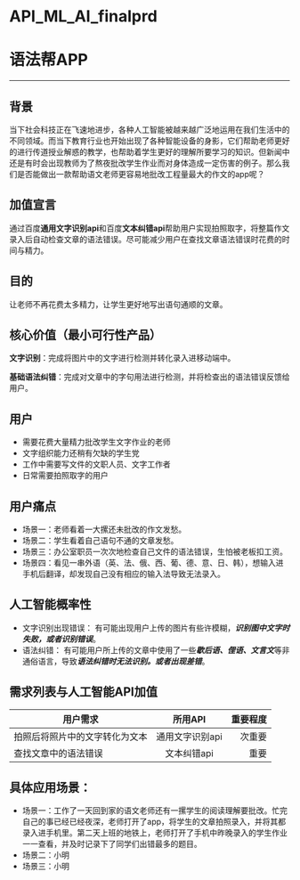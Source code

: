 # API_ML_AI_finalprd
# 语法帮APP
---

## 背景
当下社会科技正在飞速地进步，各种人工智能被越来越广泛地运用在我们生活中的不同领域。而当下教育行业也开始出现了各种智能设备的身影，它们帮助老师更好的进行传道授业解惑的教学，也帮助着学生更好的理解所要学习的知识。但新闻中还是有时会出现教师为了熬夜批改学生作业而对身体造成一定伤害的例子。那么我们是否能做出一款帮助语文老师更容易地批改工程量最大的作文的app呢？
## 加值宣言
通过百度**通用文字识别api**和百度**文本纠错api**帮助用户实现拍照取字，将整篇作文录入后自动检查文章的语法错误。尽可能减少用户在查找文章语法错误时花费的时间与精力。
## 目的
让老师不再花费太多精力，让学生更好地写出语句通顺的文章。
## 核心价值（最小可行性产品）

**文字识别**：完成将图片中的文字进行检测并转化录入进移动端中。

**基础语法纠错**：完成对文章中的字句用法进行检测，并将检查出的语法错误反馈给用户。
## 用户
- 需要花费大量精力批改学生文字作业的老师
- 文字组织能力还稍有欠缺的学生党
- 工作中需要写文件的文职人员、文字工作者
- 日常需要拍照取字的用户
## 用户痛点
- 场景一：老师看着一大摞还未批改的作文发愁。
- 场景二：学生看着自己语句不通的文章发愁。
- 场景三：办公室职员一次次地检查自己文件的语法错误，生怕被老板扣工资。
- 场景四：看见一串外语（英、法、俄、西、葡、德、意、日、韩），想输入进手机后翻译，却发现自己没有相应的输入法导致无法录入。
## 人工智能概率性
- 文字识别出现错误：
有可能出现用户上传的图片有些许模糊，***识别图中文字时失败，或者识别错误***。
- 语法纠错：
有可能用户所上传的文章中使用了一些***歇后语、俚语、文言文***等非通俗语言，导致***语法纠错时无法识别。或者出现差错***。
## 需求列表与人工智能API加值
用户需求|所用API|重要程度
---|:--:|---:
拍照后将照片中的文字转化为文本|通用文字识别api|次重要
查找文章中的语法错误|文本纠错api|重要


## 具体应用场景：
- 场景一：工作了一天回到家的语文老师还有一摞学生的阅读理解要批改。忙完自己的事已经已经夜深，老师打开了app，将学生的文章拍照录入，并将其都录入进手机里。第二天上班的地铁上，老师打开了手机中昨晚录入的学生作业一一查看，并及时记录下了同学们出错最多的题目。
- 场景二：小明
- 场景三：小明
